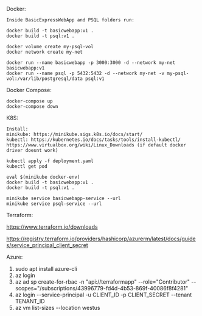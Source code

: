 Docker:

    Inside BasicExpressWebApp and PSQL folders run:

    docker build -t basicwebapp:v1 .
    docker build -t psql:v1 .

    docker volume create my-psql-vol
    docker network create my-net

    docker run --name basicwebapp -p 3000:3000 -d --network my-net basicwebapp:v1
    docker run --name psql -p 5432:5432 -d --network my-net -v my-psql-vol:/var/lib/postgresql/data psql:v1

Docker Compose:

    docker-compose up
    docker-compose down

K8S:

    Install: 
    minikube: https://minikube.sigs.k8s.io/docs/start/
    kubectl: https://kubernetes.io/docs/tasks/tools/install-kubectl/
    https://www.virtualbox.org/wiki/Linux_Downloads (if default docker driver doesnt work)

    kubectl apply -f deployment.yaml
    kubectl get pod

    eval $(minikube docker-env)
    docker build -t basicwebapp:v1 .
    docker build -t psql:v1 .

    minikube service basicwebapp-service --url
    minikube service psql-service --url


Terraform:

https://www.terraform.io/downloads

https://registry.terraform.io/providers/hashicorp/azurerm/latest/docs/guides/service_principal_client_secret

Azure:


1) sudo apt install azure-cli
2) az login
3) az ad sp create-for-rbac -n "api://terraformapp" --role="Contributor" --scopes="/subscriptions/43996779-fd4d-4b53-869f-40086f8f4281"
4) az login --service-principal -u CLIENT_ID -p CLIENT_SECRET --tenant TENANT_ID
5) az vm list-sizes --location westus